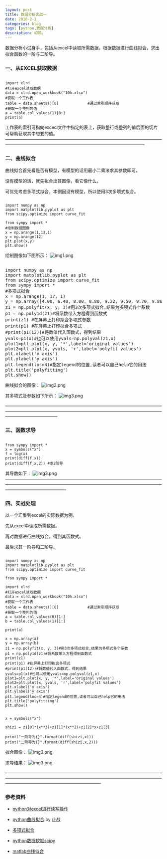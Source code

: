 ```yaml
---
layout: post
title: 数据分析实战一
date: 2018-2-1
categories: blog
tags: [python,数据分析]
description: 如题。
---
```


数据分析小试身手，包括从excel中读取所需数据，根据数据进行曲线拟合，求出拟合函数的一阶与二阶导。


### 一、从EXCEL获取数据
<pre><code>
import xlrd
#打开excel读取数据
data = xlrd.open_workbook("10h.xlsx")
#获取一个工作表
table = data.sheets()[0]             #通过索引顺序获取
#获取一个整列的值
a = table.col_values(1)[0:]
print(a)
</code></pre>
工作表的索引可指向excecl文件中指定的表上，获取整行或整列的值后面的切片可帮助获取其中想要的值。
————————————————————————————————————————————————————————————————————
### 二、曲线拟合

曲线拟合首先看是否有模型，有模型的话用最小二乘法求其参数即可。

没有模型的话，就先拟合出其图像，看它像什么。

可优先考虑多项式拟合，本例因没有模型，所以使用3次多项式拟合。

<pre><code>
import numpy as np
import matplotlib.pyplot as plt
from scipy.optimize import curve_fit

from sympy import *
#绘制数据图像
x = np.arange(1,13,1)
y = np.arange(12)
plt.plot(x,y)
plt.show()
</code></pre>

绘制图像如下图所示：
![img1.png](https://raw.githubusercontent.com/zhzh980/zhzh980.github.io/master/img/p2/img1.png)

<pre></code>
import numpy as np
import matplotlib.pyplot as plt
from scipy.optimize import curve_fit
from sympy import *
#多项式拟合
x = np.arange(1, 17, 1)
y = np.array([4.00, 6.40, 8.00, 8.80, 9.22, 9.50, 9.70, 9.86, 10.00, 10.20, 10.32, 10.42, 10.50, 10.55, 10.58, 10.60])
z1 = np.polyfit(x, y, 3)#用3次多项式拟合,结果为多项式各个系数
p1 = np.poly1d(z1)#将系数带入方程得到函数式
print(z1) #在屏幕上打印拟合多项式参数
print(p1) #在屏幕上打印拟合多项式
#print(p1(12))#将数值代入函数式，得到结果
yvals=p1(x)#也可以使用yvals=np.polyval(z1,x)
plot1=plt.plot(x, y, '*',label='original values')
plot2=plt.plot(x, yvals, 'r',label='polyfit values')
plt.xlabel('x axis')
plt.ylabel('y axis')
plt.legend(loc=4)#指定legend的位置,读者可以自己help它的用法
plt.title('polyfitting')
plt.show()
</code></pre>

曲线拟合的图像：
![img2.png](https://raw.githubusercontent.com/zhzh980/zhzh980.github.io/master/img/p2/img2.png)

其多项式及参数如下所示：
![img3.png](https://raw.githubusercontent.com/zhzh980/zhzh980.github.io/master/img/p2/img21.PNG)


————————————————————————————————————————————————————————————————————————————————————
### 三、函数求导
<pre><code>
from sympy import *
x = symbols("x")
f = log(x)
print(diff(f,x))
print(diff(f,x,2)) #求2阶导
</code></pre>

其导数如下：
![img3.png](https://raw.githubusercontent.com/zhzh980/zhzh980.github.io/master/img/p2/img3.PNG)
——————————————————————————————————————————————————————————————————————————————————————
### 四、实战处理
以一个汇集到excel的实际数据为例。

先从excel中读取所需数据。

再对数据进行曲线拟合，得到其函数式。

最后求其一阶导和二阶导。

<pre><code>
import numpy as np
import matplotlib.pyplot as plt
from scipy.optimize import curve_fit

from sympy import *

import xlrd
#打开excel读取数据
data = xlrd.open_workbook("10h.xlsx")
#获取一个工作表
table = data.sheets()[0]             #通过索引顺序获取
#获取一个整列的值
a = table.col_values(0)[1:]
b = table.col_values(1)[1:]

print(a)

x = np.array(a)
y = np.array(b)
z1 = np.polyfit(x, y, 3)#用3次多项式拟合,结果为多项式各个系数
p1 = np.poly1d(z1)#将系数带入方程得到函数式
print(z1)
print(p1) #在屏幕上打印拟合多项式
#print(p1(12))#将数值代入函数式，得到结果
yvals=p1(x)#也可以使用yvals=np.polyval(z1,x)
plot1=plt.plot(x, y, '*',label='original values')
plot2=plt.plot(x, yvals, 'r',label='polyfit values')
plt.xlabel('x axis')
plt.ylabel('y axis')
plt.legend(loc=4)#指定legend的位置,读者可以自己help它的用法
plt.title('polyfitting')
plt.show()


x = symbols("x")

shizi = z1[0]*(x**3)+z1[1]*(x**2)+z1[2]*x+z1[3]

print("一阶导为{}".format(diff(shizi,x)))
print("二阶导为{}".format(diff(shizi,x,2)))
</code></pre>

拟合图像：
![img3.png](https://raw.githubusercontent.com/zhzh980/zhzh980.github.io/master/img/p2/img4.png)

求导结果：
![img3.png](https://raw.githubusercontent.com/zhzh980/zhzh980.github.io/master/img/p2/img41.PNG)



——————————————————————————————————————————————————————————————————————————————————————————————
### 参考资料
* [python对excel进行读写操作](http://blog.csdn.net/hitwangpeng/article/details/51364770) 

* [python曲线拟合](https://www.cnblogs.com/zhizhan/p/5664214.html) by 止战

* [多项式拟合](http://blog.csdn.net/castinga3t/article/details/78895479)

* [python数据挖掘scipy](http://blog.csdn.net/Eastmount/article/details/71308373?locationNum=1&fps=1)

* [matlab曲线拟合](http://blog.csdn.net/sinat_20265495/article/details/50043833)








